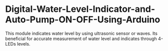 # Digital-Water-Level-Indicator-and-Auto-Pump-ON-OFF-Using-Arduino
This module indicates water level by using ultrasonic sensor or waves. Its beneficial for accurate measurement of water level and indicates through 4-LEDs levels. 

